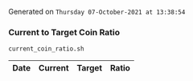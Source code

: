 Generated on `Thursday 07-October-2021 at 13:38:54`

### Current to Target Coin Ratio
`current_coin_ratio.sh`

Date|Current|Target|Ratio
---|---|---|---
